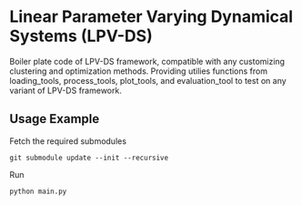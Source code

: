 # Linear Parameter Varying Dynamical Systems (LPV-DS)

Boiler plate code of LPV-DS framework, compatible with any customizing clustering and optimization methods. Providing utilies functions from loading_tools, process_tools, plot_tools, and evaluation_tool to test on any variant of LPV-DS framework.


<!-- ![Picture1](https://github.com/SunannnSun/damm_lpvds/assets/97807687/5a72467b-c771-4e8a-a0e0-7828efa59952) -->




## Usage Example

Fetch the required submodules
```
git submodule update --init --recursive
```



Run 
```
python main.py
```
